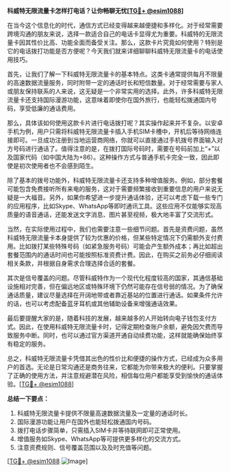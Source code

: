 **科威特无限流量卡怎样打电话？让你畅聊无忧[[TG💪+ @esim1088](https://t.me/s/esim1088)]**

在当今这个信息化的时代，通信方式已经变得越来越便捷和多样化。对于经常需要跨境沟通的朋友来说，选择一款适合自己的电话卡显得尤为重要。科威特的无限流量卡因其性价比高、功能全面而备受关注。那么，这款卡片究竟如何使用？特别是它的电话拨打功能是否方便呢？今天我们就来详细聊聊科威特无限流量卡的电话使用技巧。

首先，让我们了解一下科威特无限流量卡的基本特点。这类卡通常提供每月不限量的高速数据流量服务，同时附带一定的通话时长和短信数量。对于经常需要与家人或朋友保持联系的人来说，这无疑是一个非常实用的选择。此外，许多科威特无限流量卡还支持国际漫游功能，这意味着即使你在国外旅行，也能轻松拨通国内号码，享受低廉的通话费用。

那么，具体该如何使用这款卡片进行电话拨打呢？其实操作起来并不复杂。以安卓手机为例，用户只需将科威特无限流量卡插入手机SIM卡槽中，开机后等待网络连接即可。一旦成功注册到当地运营商网络，你就可以直接通过手机拨号界面输入对方号码进行通话了。值得注意的是，在拨打国际号码时，需要在号码前加上“+”以及国家代码（如中国大陆为+86）。这种操作方式与普通手机卡完全一致，因此即使是初次使用者也不会感到陌生。

除了基本的拨号功能外，科威特无限流量卡还支持多种增值服务。例如，部分套餐可能包含免费接听所有来电的服务，这对于需要频繁接收到重要信息的用户来说无疑是一大福音。另外，如果你希望进一步提升通话体验，还可以考虑下载一些专门的应用程序，比如Skype、WhatsApp等即时通讯工具。这些应用不仅能够实现高质量的语音通话，还能发送文字消息、图片甚至视频，极大地丰富了交流形式。

当然，在实际使用过程中，我们也需要注意一些细节问题。首先是资费问题，虽然科威特无限流量卡本身提供了较为优惠的价格，但某些特定情况下仍需额外支付费用。比如拨打某些特殊号码（如紧急服务号码）可能会产生额外成本；再比如超出套餐范围内的通话时间也可能按照标准资费计费。因此，在购买之前务必仔细阅读相关条款，并根据自身需求合理选择合适的套餐。

其次是信号覆盖的问题。尽管科威特作为一个现代化程度较高的国家，其通信基础设施相对完善，但在偏远地区或特殊环境下仍然可能存在信号弱的情况。为了确保通话质量，建议尽量选择在开阔地带或者靠近基站的位置进行通话。如果条件允许的话，也可以考虑配备蓝牙耳机或其他辅助设备来增强通话效果。

最后要提醒大家的是，随着科技的发展，越来越多的人开始转向电子钱包支付方式。因此，在使用科威特无限流量卡时，记得定期检查账户余额，避免因欠费而导致服务中断。同时，也可以通过官方渠道开通自动续费功能，这样就能确保始终享有稳定的服务。

总之，科威特无限流量卡凭借其出色的性价比和便捷的操作方式，已经成为众多用户的首选。无论是日常沟通还是商务往来，它都能为你带来极大的便利。只要掌握了正确的使用方法，并注意规避潜在风险，相信每位用户都能享受到愉快的通话体验。[[TG💪+ @esim1088](https://t.me/s/esim1088)]

**总结一下要点：**
1. 科威特无限流量卡提供不限量高速数据流量及一定量的通话时长。
2. 国际漫游功能让用户在国外也能轻松拨通国内号码。
3. 拨打电话步骤简单，只需插入SIM卡并等待联网即可正常使用。
4. 增值服务如Skype、WhatsApp等可提供更多样化的交流方式。
5. 注意资费规则、信号覆盖范围以及及时充值等问题。

[[TG💪+ @esim1088](https://t.me/s/esim1088) ![Image](https://i.postimg.cc/4NQfJmqS/Snipaste-2025-05-13-00-14-12.png)]